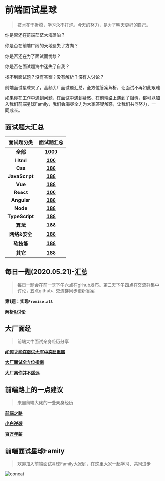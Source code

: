 # 前端面试星球

> 技术在于折腾，学习永不打烊。今天的努力，是为了明天更好的自己。

你是否还在前端茫茫大海漂泊？

你是否在前端广阔的天地迷失了方向？

你是否还在为了面试而忧愁？

你是否在面试题海中迷失了自我？

找不到面试题？没有答案？没有解析？没有人讨论？

前端面试星球来了，高频大厂面试题汇总，全方位答案解析，让面试不再如此艰难

如果你在工作中遇到问题、在面试中遇到疑惑、在前端路上遇到了阻碍，都可以加入我们前端星球Family，我们会竭尽全力为大家答疑解惑，让我们共同努力，一同成长。



## 面试题大汇总

|   面试题分类   |                          面试题汇总                          |
| :------------: | :----------------------------------------------------------: |
|    **全部**    | **[1000](https://github.com/lgwebdream/FE-Interview-Planet/blob/master/summarry/all.md)** |
|    **Html**    | **[188](https://github.com/lgwebdream/FE-Interview-Planet/blob/master/summarry/html.md)** |
|    **Css**     | **[188](https://github.com/lgwebdream/FE-Interview-Planet/blob/master/summarry/html.md)** |
| **JavaScript** | **[188](https://github.com/lgwebdream/FE-Interview-Planet/blob/master/summarry/javascript.md)** |
|    **Vue**     | **[188](https://github.com/lgwebdream/FE-Interview-Planet/blob/master/summarry/vue.md)** |
|   **React**    | **[188](https://github.com/lgwebdream/FE-Interview-Planet/blob/master/summarry/react.md)** |
|  **Angular**   | **[188](https://github.com/lgwebdream/FE-Interview-Planet/blob/master/summarry/angular.md)** |
|    **Node**    | **[188](https://github.com/lgwebdream/FE-Interview-Planet/blob/master/summarry/node.md)** |
| **TypeScript** | **[188](https://github.com/lgwebdream/FE-Interview-Planet/blob/master/summarry/typescript.md)** |
|    **算法**    | **[188](https://github.com/lgwebdream/FE-Interview-Planet/blob/master/summarry/算法.md)** |
| **网络&安全**  | **[188](https://github.com/lgwebdream/FE-Interview-Planet/blob/master/summarry/网络&安全.md)** |
|   **软技能**   | **[188](https://github.com/lgwebdream/FE-Interview-Planet/blob/master/summarry/软技能.md)** |
|    **其它**    | **[188](https://github.com/lgwebdream/FE-Interview-Planet/blob/master/summarry/other.md)** |

## 每日一题(2020.05.21)-[汇总](https://github.com/lgwebdream/FE-Interview-Planet/blob/master/summarry/daily.md)

> 每日一题会在前一天下午六点在github发布。第二天下午四点在交流群集中讨论，五点github、交流群同步更新答案

**第1题：实现`Promise.all`**

**[解析&讨论](https://github.com/lgwebdream/FE-Interview-Planet/issues/2)**

## 大厂面经

> 前端大牛面试亲身经历分享

**[如何才能在面试大军中突出重围]()**

**[大厂面试全方位指南]()**

**[大厂离你并不遥远]()**

## 前端路上的一点建议

> 来自前端大佬的一些亲身经历

**[前端之路]()**

**[小白逆袭]()**

**[百万年薪]()**

## 前端面试星球Family

> 欢迎加入前端面试星球Family大家庭，在这里大家一起学习、共同进步

![concat](http://smartlive.site/concat.jpg)

